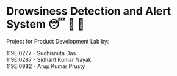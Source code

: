 # Drowsiness Detection and Alert System 😴 🚫 🚗
Project for Product Development Lab by:

119EI0277 - Suchismita Das<br>
119EI0287 - Sidhant Kumar Nayak<br>
119EI0982 - Arup Kumar Prusty<br>